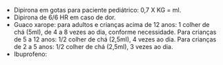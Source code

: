 * Dipirona em gotas para paciente pediátrico: 0,7 X KG = ml. 
* Dipirona de 6/6 HR em caso de dor. 
* Guaco xarope: para adultos e crianças acima de 12 anos: 1 colher de chá (5ml), de 4 a 8 vezes ao dia, conforme necessidade. Para crianças de 5 a 12 anos: 1/2 colher de chá (2,5ml), 4 vezes ao dia. Para crianças de 2 a 5 anos: 1/2 colher de chá (2,5ml), 3 vezes ao dia.
* Ibuprofeno: 